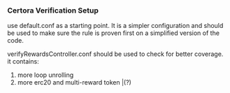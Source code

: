 


### Certora Verification Setup

use default.conf as a starting point. It is a simpler configuration and should be used to make sure the rule is proven first on a simplified version of the code.

verifyRewardsController.conf should be used to check for better coverage. it contains:
1. more loop unrolling
2. more erc20 and multi-reward token |(?) 